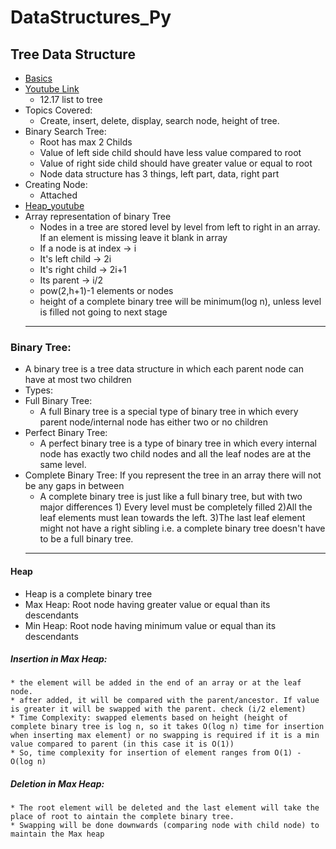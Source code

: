 # DataStructures_Py
## Tree Data Structure
  + [Basics](https://www.programiz.com/dsa/trees)
  + [Youtube Link](https://www.youtube.com/watch?v=-xJvpnenx6Y&list=PLPdtS77PaSutvrLxZJT5gmASGSed0dO_T)
    * 12.17 list to tree 
  + Topics Covered:
    * Create, insert, delete, display, search node, height of tree.
  + Binary Search Tree:
    * Root has max 2 Childs
    * Value of left side child should have less value compared to root
    * Value of right side child should have greater value or equal to root
    * Node data structure has 3 things, left part, data, right part
  + Creating Node:
    * Attached 
  + [Heap_youtube](https://www.youtube.com/watch?v=HqPJF2L5h9U&t=1007s)
  + Array representation of binary Tree
    * Nodes in a tree are stored level by level from left to right in an array. If an element is missing leave it blank in array
    * If a node is at index -> i
    * It's left child -> 2i
    * It's right child -> 2i+1
    * Its parent -> i/2
    * pow(2,h+1)-1 elements or nodes
    * height of a complete binary tree will be minimum(log n), unless level is filled not going to next stage
    ---
  ### Binary Tree:
  + A binary tree is a tree data structure in which each parent node can have at most two children
  + Types:
  + Full Binary Tree:
    * A full Binary tree is a special type of binary tree in which every parent node/internal node has either two or no children
  + Perfect Binary Tree:
    * A perfect binary tree is a type of binary tree in which every internal node has exactly two child nodes and all the leaf nodes are at the same level.
  + Complete Binary Tree: If you represent the tree in an array there will not be any gaps in between 
    * A complete binary tree is just like a full binary tree, but with two major differences 1) Every level must be completely filled 2)All the leaf elements must lean towards the left. 3)The last leaf element might not have a right sibling i.e. a complete binary tree doesn't have to be a full binary tree.
    ---
  #### Heap
  + Heap is a complete binary tree
  + Max Heap: Root node having greater value or equal than its descendants
  + Min Heap: Root node having minimum value or equal than its descendants
  ##### Insertion in Max Heap:
    * the element will be added in the end of an array or at the leaf node.
    * after added, it will be compared with the parent/ancestor. If value is greater it will be swapped with the parent. check (i/2 element)
    * Time Complexity: swapped elements based on height (height of complete binary tree is log n, so it takes O(log n) time for insertion when inserting max element) or no swapping is required if it is a min value compared to parent (in this case it is O(1))
    * So, time complexity for insertion of element ranges from O(1) - O(log n) 
  ##### Deletion in Max Heap:
    * The root element will be deleted and the last element will take the place of root to aintain the complete binary tree.
    * Swapping will be done downwards (comparing node with child node) to maintain the Max heap
